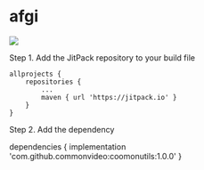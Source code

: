 # afgi
[![](https://jitpack.io/v/commonvideo/afgi.svg)](https://jitpack.io/#commonvideo/afgi)

Step 1. Add the JitPack repository to your build file

	allprojects {
		repositories {
			...
			maven { url 'https://jitpack.io' }
		}
	}
  
  Step 2. Add the dependency
  
  dependencies {
	        implementation 'com.github.commonvideo:coomonutils:1.0.0'
	}

